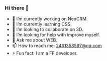 ### Hi there 👋

- 🔭 I’m currently working on NeoCRM.
- 🌱 I’m currently learning CSS.
- 👯 I’m looking to collaborate on 3D.
- 🤔 I’m looking for help with improve myself.
- 💬 Ask me about WEB.
- 📫 How to reach me: 2461358597@qq.com
- ⚡ Fun fact: I am a FF developer.
